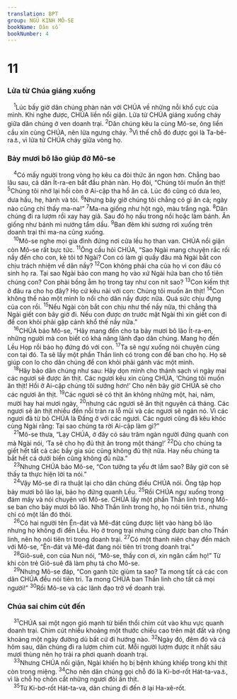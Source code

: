 ```yaml
---
translation: BPT
group: NGŨ KINH MÔ-SE
bookName: Dân số 
bookNumber: 4
---
```


<div class="title"><h1>11</h1><h3>Lửa từ Chúa giáng xuống</h3></div>
<span class="verse dan_11_1"> <sup>1</sup>Lúc bấy giờ dân chúng phàn nàn với CHÚA về những nỗi khổ cực của mình. Khi nghe được, CHÚA liền nổi giận. Lửa từ CHÚA giáng xuống cháy giữa dân chúng ở ven doanh trại.</span>
<span class="verse dan_11_2"><sup>2</sup>Dân chúng kêu la cùng Mô-se, ông liền cầu xin cùng CHÚA, nên lửa ngưng cháy.</span>
<span class="verse dan_11_3"><sup>3</sup>Vì thế chỗ đó được gọi là Ta-bê-ra<a data-toggle="tooltip" data-placement="bottom" title="Có nghĩa là “bốc cháy.”">⚓</a>, vì lửa từ CHÚA cháy giữa vòng họ.<br/></span>
<div class="title"><h3>Bảy mươi bô lão giúp đỡ Mô-se</h3></div>
<span class="verse dan_11_4"> <sup>4</sup>Có mấy người trong vòng họ kêu ca đòi thức ăn ngon hơn. Chẳng bao lâu sau, cả dân Ít-ra-en bắt đầu phàn nàn. Họ đòi, “Chúng tôi muốn ăn thịt!</span>
<span class="verse dan_11_5"><sup>5</sup>Chúng tôi nhớ lại hồi còn ở Ai-cập tha hồ ăn cá. Lúc đó cũng có dưa leo, dưa hấu, hẹ, hành và tỏi.</span>
<span class="verse dan_11_6"><sup>6</sup>Nhưng bây giờ chúng tôi chẳng có gì ăn cả; ngày nào cũng chỉ thấy ma-na!”</span>
<span class="verse dan_11_7"><sup>7</sup>Ma-na giống như hột ngò, màu trắng ngà.</span>
<span class="verse dan_11_8"><sup>8</sup>Dân chúng đi ra lượm rồi xay hay giã. Sau đó họ nấu trong nồi hoặc làm bánh. Ăn giống như bánh mì nướng tẩm dầu.</span>
<span class="verse dan_11_9"><sup>9</sup>Ban đêm khi sương rơi xuống trên doanh trại thì ma-na cũng xuống.<br/></span>
<span class="verse dan_11_10"> <sup>10</sup>Mô-se nghe mọi gia đình đứng nơi cửa lều họ than van. CHÚA nổi giận còn Mô-se rất bực tức.</span>
<span class="verse dan_11_11"><sup>11</sup>Ông cầu hỏi CHÚA, “Sao Ngài mang chuyện rắc rối nầy đến cho con, kẻ tôi tớ Ngài? Con có làm gì quấy đâu mà Ngài bắt con chịu trách nhiệm về dân nầy?</span>
<span class="verse dan_11_12"><sup>12</sup>Con không phải cha của họ vì con đâu có sinh họ ra. Tại sao Ngài bảo con mang họ vào xứ Ngài hứa ban cho tổ tiên chúng con? Con phải bồng ẵm họ trong tay như con nít sao?</span>
<span class="verse dan_11_13"><sup>13</sup>Con kiếm thịt ở đâu ra cho họ đây? Họ cứ kêu nài với con: Chúng tôi muốn ăn thịt!</span>
<span class="verse dan_11_14"><sup>14</sup>Con không thể nào một mình lo nổi cho dân nầy được nữa. Quá sức chịu đựng của con rồi.</span>
<span class="verse dan_11_15"><sup>15</sup>Nếu Ngài còn bắt con chịu như thế nầy nữa, thì chẳng thà Ngài giết con bây giờ đi. Nếu con được ơn trước mặt Ngài thì xin giết con đi để con khỏi phải gặp cảnh khổ thế nầy nữa.”<br/></span>
<span class="verse dan_11_16"> <sup>16</sup>CHÚA bảo Mô-se, “Hãy mang đến cho ta bảy mươi bô lão Ít-ra-en, những người mà con biết có khả năng lãnh đạo dân chúng. Mang họ đến Lều Họp rồi bảo họ đứng đó với con.</span>
<span class="verse dan_11_17"><sup>17</sup>Ta sẽ ngự xuống nói chuyện cùng con tại đó. Ta sẽ lấy một phần Thần linh có trong con để ban cho họ. Họ sẽ giúp con lo cho dân chúng để con khỏi phải gánh vác một mình.<br/></span>
<span class="verse dan_11_18"> <sup>18</sup>Hãy bảo dân chúng như sau: Hãy dọn mình cho thánh sạch vì ngày mai các ngươi sẽ được ăn thịt. Các ngươi kêu xin cùng CHÚA, ‘Chúng tôi muốn ăn thịt! Hồi ở Ai-cập chúng tôi sướng hơn!’ Cho nên bây giờ CHÚA sẽ cho các ngươi ăn thịt.</span>
<span class="verse dan_11_19"><sup>19</sup>Các ngươi sẽ có thịt ăn không những một, hai, năm, mười hay hai mươi ngày,</span>
<span class="verse dan_11_20"><sup>20</sup>nhưng các ngươi sẽ ăn thịt nguyên cả tháng. Các ngươi sẽ ăn thịt nhiều đến nỗi tràn ra lỗ mũi và các ngươi sẽ ngán nó. Vì các ngươi đã từ bỏ CHÚA là Đấng ở với các ngươi. Các ngươi cũng đã kêu khóc cùng Ngài rằng: Tại sao chúng ta rời Ai-cập làm gì?”<br/></span>
<span class="verse dan_11_21"> <sup>21</sup>Mô-se thưa, “Lạy CHÚA, ở đây có sáu trăm ngàn người đứng quanh con mà Ngài nói, ‘Ta sẽ cho họ đủ thịt ăn trong một tháng!’</span>
<span class="verse dan_11_22"><sup>22</sup>Dù cho chúng ta giết hết tất cả các bầy gia súc cũng không đủ thịt nữa. Hay nếu chúng ta bắt hết cá dưới biển cũng không đủ nữa.”<br/></span>
<span class="verse dan_11_23"> <sup>23</sup>Nhưng CHÚA bảo Mô-se, “Con tưởng ta yếu ớt lắm sao? Bây giờ con sẽ thấy ta thực hiện lời ta nói.”<br/></span>
<span class="verse dan_11_24"> <sup>24</sup>Vậy Mô-se đi ra thuật lại cho dân chúng điều CHÚA nói. Ông tập họp bảy mươi bô lão lại, bảo họ đứng quanh Lều.</span>
<span class="verse dan_11_25"><sup>25</sup>Rồi CHÚA ngự xuống trong đám mây và nói chuyện với Mô-se. CHÚA lấy một phần Thần linh trong Mô-se ban cho bảy mươi bô lão. Nhờ Thần linh trong họ, họ nói tiên tri<a data-toggle="tooltip" data-placement="bottom" title="Thường thường có nghĩa là “nói thay cho Thượng Đế.” Nhưng trong trường hợp nầy có nghĩa là Thần linh (hay Thánh Linh) đã ngự trên họ một cách đặc biệt. Xem thêm câu 26.">⚓</a>, nhưng chỉ có một lần đó thôi.<br/></span>
<span class="verse dan_11_26"> <sup>26</sup>Có hai người tên Ên-đát và Mê-đát cũng được liệt vào hàng bô lão nhưng họ không đi đến Lều. Họ ở trong trại nhưng cũng được ban cho Thần linh, nên họ nói tiên tri trong doanh trại.</span>
<span class="verse dan_11_27"><sup>27</sup>Có một thanh niên chạy đến mách với Mô-se, “Ên-đát và Mê-đát đang nói tiên tri trong doanh trại.”<br/></span>
<span class="verse dan_11_28"> <sup>28</sup>Giô-suê, con của Nun nói, “Mô-se, thầy con ơi, xin ngăn cấm họ!” Từ khi còn trẻ Giô-suê đã làm phụ tá cho Mô-se.<br/></span>
<span class="verse dan_11_29"> <sup>29</sup>Nhưng Mô-se đáp, “Con ganh tức giùm ta sao? Ta mong tất cả các con dân CHÚA đều nói tiên tri. Ta mong CHÚA ban Thần linh cho tất cả mọi người!”</span>
<span class="verse dan_11_30"><sup>30</sup>Rồi Mô-se và các lãnh đạo trở về doanh trại.<br/></span>
<div class="title"><h3>Chúa sai chim cút đến</h3></div>
<span class="verse dan_11_31"> <sup>31</sup>CHÚA sai một ngọn gió mạnh từ biển thổi chim cút vào khu vực quanh doanh trại. Chim cút nhiều khoảng một thước chiều cao trên mặt đất và rộng khoảng một ngày đường dù bất cứ đi hướng nào.</span>
<span class="verse dan_11_32"><sup>32</sup>Ngày đó, đêm đó và cả hôm sau, dân chúng đi ra lượm chim cút. Mỗi người lượm được ít nhất sáu mươi thùng nên họ trải ra phơi quanh doanh trại.<br/></span>
<span class="verse dan_11_33"> <sup>33</sup>Nhưng CHÚA nổi giận, Ngài khiến họ bị bệnh khủng khiếp trong khi thịt còn trong miệng.</span>
<span class="verse dan_11_34"><sup>34</sup>Cho nên dân chúng gọi chỗ đó là Ki-bơ-rốt Hát-ta-va<a data-toggle="tooltip" data-placement="bottom" title="Nghĩa là “mồ của sự thèm muốn quá độ.”">⚓</a>, vì là chỗ họ chôn cất những ngươi đòi ăn thịt.<br/></span>
<span class="verse dan_11_35"> <sup>35</sup>Từ Ki-bơ-rốt Hát-ta-va, dân chúng đi đến ở lại Ha-xê-rốt.<br/></span>
